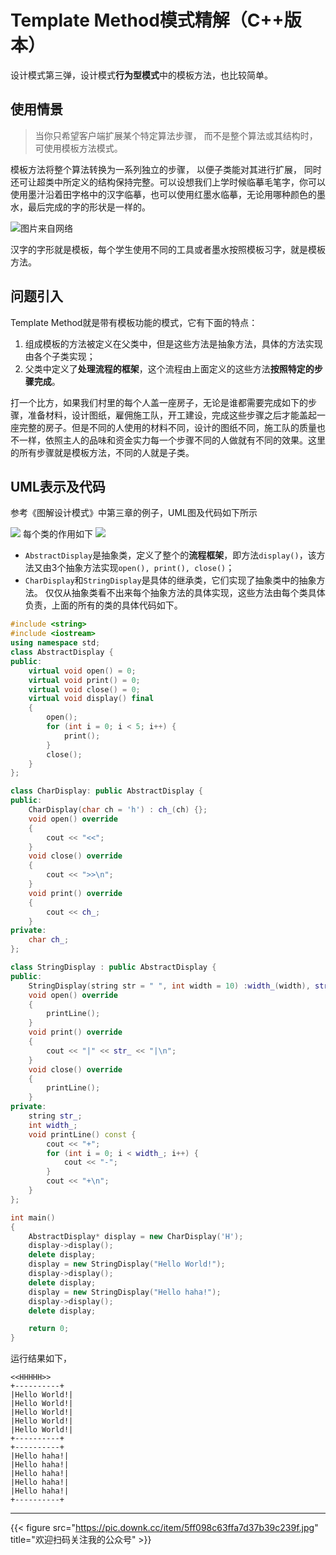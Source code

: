 # Template Method模式精解（C++版本）

设计模式第三弹，设计模式**行为型模式**中的模板方法，也比较简单。

<!--more-->
## 使用情景
> 当你只希望客户端扩展某个特定算法步骤， 而不是整个算法或其结构时， 可使用模板方法模式。

模板方法将整个算法转换为一系列独立的步骤， 以便子类能对其进行扩展， 同时还可让超类中所定义的结构保持完整。可以设想我们上学时候临摹毛笔字，你可以使用墨汁沿着田字格中的汉字临摹，也可以使用红墨水临摹，无论用哪种颜色的墨水，最后完成的字的形状是一样的。

![图片来自网络](https://pic.imgdb.cn/item/608bf40bd1a9ae528f53b668.png)

汉字的字形就是模板，每个学生使用不同的工具或者墨水按照模板习字，就是模板方法。

## 问题引入

Template Method就是带有模板功能的模式，它有下面的特点：
1. 组成模板的方法被定义在父类中，但是这些方法是抽象方法，具体的方法实现由各个子类实现；
2. 父类中定义了**处理流程的框架**，这个流程由上面定义的这些方法**按照特定的步骤完成**。

打一个比方，如果我们村里的每个人盖一座房子，无论是谁都需要完成如下的步骤，准备材料，设计图纸，雇佣施工队，开工建设，完成这些步骤之后才能盖起一座完整的房子。但是不同的人使用的材料不同，设计的图纸不同，施工队的质量也不一样，依照主人的品味和资金实力每一个步骤不同的人做就有不同的效果。这里的所有步骤就是模板方法，不同的人就是子类。

## UML表示及代码

参考《图解设计模式》中第三章的例子，UML图及代码如下所示

![](https://pic.imgdb.cn/item/608bf6c0d1a9ae528f6ea0ee.png)
每个类的作用如下
![](https://pic.imgdb.cn/item/608bf701d1a9ae528f712d27.png)

- `AbstractDisplay`是抽象类，定义了整个的**流程框架**，即方法`display()`，该方法又由3个抽象方法实现`open(), print(), close()`；
- `CharDisplay`和`StringDisplay`是具体的继承类，它们实现了抽象类中的抽象方法。
仅仅从抽象类看不出来每个抽象方法的具体实现，这些方法由每个类具体负责，上面的所有的类的具体代码如下。

```cpp
#include <string>
#include <iostream>
using namespace std;
class AbstractDisplay {
public:
	virtual void open() = 0;
	virtual void print() = 0;
	virtual void close() = 0;
	virtual void display() final
	{
		open();
		for (int i = 0; i < 5; i++) {
			print();
		}
		close();
	}
};

class CharDisplay: public AbstractDisplay {
public:
	CharDisplay(char ch = 'h') : ch_(ch) {};
	void open() override
	{
		cout << "<<";
	}
	void close() override
	{
		cout << ">>\n";
	}
	void print() override
	{
		cout << ch_;
	}
private:
	char ch_;
};

class StringDisplay : public AbstractDisplay {
public:
	StringDisplay(string str = " ", int width = 10) :width_(width), str_(str) {};
	void open() override
	{
		printLine();
	}
	void print() override
	{
		cout << "|" << str_ << "|\n";
	}
	void close() override
	{
		printLine();
	}
private:
	string str_;
	int width_;
	void printLine() const {
		cout << "+";
		for (int i = 0; i < width_; i++) {
			cout << "-";
		}
		cout << "+\n";
	}
};

int main()
{
	AbstractDisplay* display = new CharDisplay('H');
	display->display();
	delete display;
	display = new StringDisplay("Hello World!");
	display->display();
	delete display;
	display = new StringDisplay("Hello haha!");
	display->display();
	delete display;

	return 0;
}
```
运行结果如下，
```shell
<<HHHHH>>
+----------+
|Hello World!|
|Hello World!|
|Hello World!|
|Hello World!|
|Hello World!|
+----------+
+----------+
|Hello haha!|
|Hello haha!|
|Hello haha!|
|Hello haha!|
|Hello haha!|
+----------+
```

---

{{< figure src="https://pic.downk.cc/item/5ff098c63ffa7d37b39c239f.jpg" title="欢迎扫码关注我的公众号" >}}
